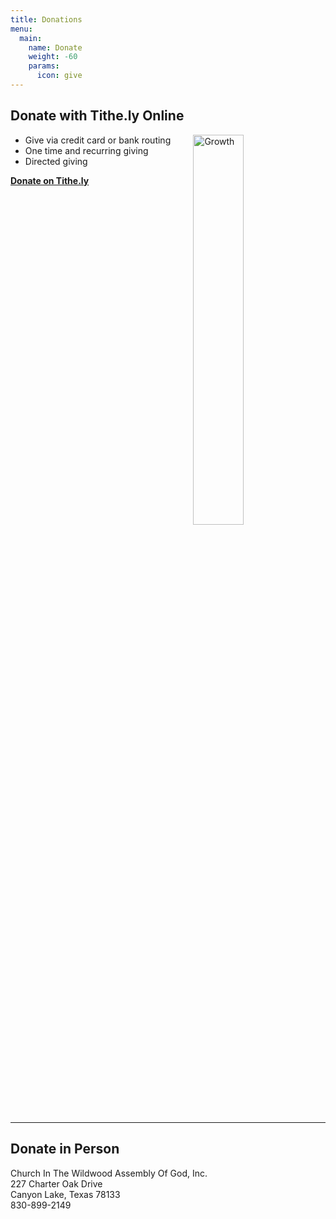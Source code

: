```yaml
---
title: Donations
menu:
  main:
    name: Donate
    weight: -60
    params:
      icon: give
---
```

<style>
  .article-time {
    display: none;
  }
</style>

## Donate with Tithe.ly Online
<img alt="Growth" src="/img/grow-donate.jpg" style="width: 40%; float: right; margin: 0 10px 20px 10px;">

- Give via credit card or bank routing
- One time and recurring giving
- Directed giving

**[Donate on Tithe.ly](https://tithe.ly/give?c=5830091)**

<hr style="clear: both;">

## Donate in Person

Church In The Wildwood Assembly Of God, Inc.<br>
227 Charter Oak Drive<br>
Canyon Lake, Texas 78133<br>
830-899-2149<br>
